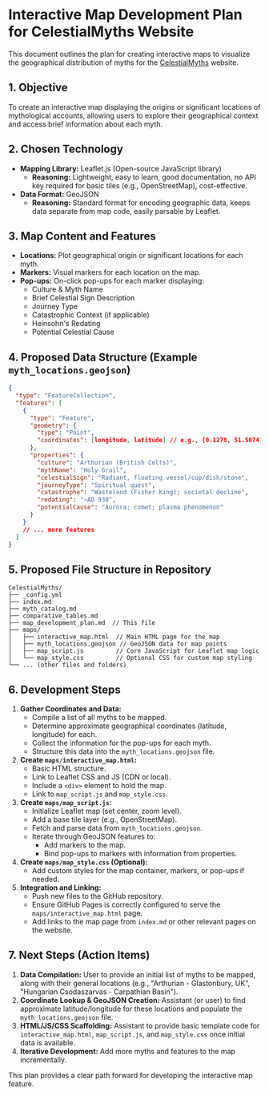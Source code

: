 # Interactive Map Development Plan for CelestialMyths Website

This document outlines the plan for creating interactive maps to visualize the geographical distribution of myths for the [CelestialMyths](https://metamorphicstar.github.io/CelestialMyths/) website.

## 1. Objective
To create an interactive map displaying the origins or significant locations of mythological accounts, allowing users to explore their geographical context and access brief information about each myth.

## 2. Chosen Technology
*   **Mapping Library:** Leaflet.js (Open-source JavaScript library)
    *   **Reasoning:** Lightweight, easy to learn, good documentation, no API key required for basic tiles (e.g., OpenStreetMap), cost-effective.
*   **Data Format:** GeoJSON
    *   **Reasoning:** Standard format for encoding geographic data, keeps data separate from map code, easily parsable by Leaflet.

## 3. Map Content and Features
*   **Locations:** Plot geographical origin or significant locations for each myth.
*   **Markers:** Visual markers for each location on the map.
*   **Pop-ups:** On-click pop-ups for each marker displaying:
    *   Culture & Myth Name
    *   Brief Celestial Sign Description
    *   Journey Type
    *   Catastrophic Context (if applicable)
    *   Heinsohn's Redating
    *   Potential Celestial Cause

## 4. Proposed Data Structure (Example `myth_locations.geojson`)
```json
{
  "type": "FeatureCollection",
  "features": [
    {
      "type": "Feature",
      "geometry": {
        "type": "Point",
        "coordinates": [longitude, latitude] // e.g., [0.1278, 51.5074] for London (Arthurian)
      },
      "properties": {
        "culture": "Arthurian (British Celts)",
        "mythName": "Holy Grail",
        "celestialSign": "Radiant, floating vessel/cup/dish/stone",
        "journeyType": "Spiritual quest",
        "catastrophe": "Wasteland (Fisher King); societal decline",
        "redating": "~AD 930",
        "potentialCause": "Aurora; comet; plasma phenomenon"
      }
    }
    // ... more features
  ]
}
```

## 5. Proposed File Structure in Repository
```
CelestialMyths/
├── _config.yml
├── index.md
├── myth_catalog.md
├── comparative_tables.md
├── map_development_plan.md  // This file
├── maps/
│   ├── interactive_map.html  // Main HTML page for the map
│   ├── myth_locations.geojson // GeoJSON data for map points
│   ├── map_script.js         // Core JavaScript for Leaflet map logic
│   └── map_style.css         // Optional CSS for custom map styling
└── ... (other files and folders)
```

## 6. Development Steps
1.  **Gather Coordinates and Data:**
    *   Compile a list of all myths to be mapped.
    *   Determine approximate geographical coordinates (latitude, longitude) for each.
    *   Collect the information for the pop-ups for each myth.
    *   Structure this data into the `myth_locations.geojson` file.
2.  **Create `maps/interactive_map.html`:**
    *   Basic HTML structure.
    *   Link to Leaflet CSS and JS (CDN or local).
    *   Include a `<div>` element to hold the map.
    *   Link to `map_script.js` and `map_style.css`.
3.  **Create `maps/map_script.js`:**
    *   Initialize Leaflet map (set center, zoom level).
    *   Add a base tile layer (e.g., OpenStreetMap).
    *   Fetch and parse data from `myth_locations.geojson`.
    *   Iterate through GeoJSON features to:
        *   Add markers to the map.
        *   Bind pop-ups to markers with information from properties.
4.  **Create `maps/map_style.css` (Optional):**
    *   Add custom styles for the map container, markers, or pop-ups if needed.
5.  **Integration and Linking:**
    *   Push new files to the GitHub repository.
    *   Ensure GitHub Pages is correctly configured to serve the `maps/interactive_map.html` page.
    *   Add links to the map page from `index.md` or other relevant pages on the website.

## 7. Next Steps (Action Items)
1.  **Data Compilation:** User to provide an initial list of myths to be mapped, along with their general locations (e.g., "Arthurian - Glastonbury, UK", "Hungarian Csodaszarvas - Carpathian Basin").
2.  **Coordinate Lookup & GeoJSON Creation:** Assistant (or user) to find approximate latitude/longitude for these locations and populate the `myth_locations.geojson` file.
3.  **HTML/JS/CSS Scaffolding:** Assistant to provide basic template code for `interactive_map.html`, `map_script.js`, and `map_style.css` once initial data is available.
4.  **Iterative Development:** Add more myths and features to the map incrementally.

This plan provides a clear path forward for developing the interactive map feature. 